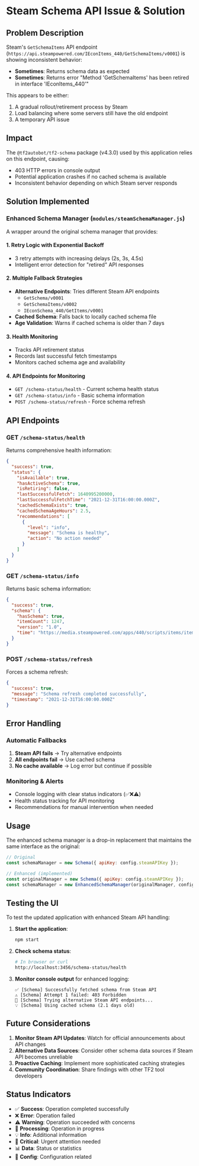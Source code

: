 # Steam Schema API Issue & Solution

## Problem Description

Steam's `GetSchemaItems` API endpoint (`https://api.steampowered.com/IEconItems_440/GetSchemaItems/v0001`) is showing inconsistent behavior:

- **Sometimes**: Returns schema data as expected
- **Sometimes**: Returns error "Method 'GetSchemaItems' has been retired in interface 'IEconItems_440'"

This appears to be either:

1. A gradual rollout/retirement process by Steam
2. Load balancing where some servers still have the old endpoint
3. A temporary API issue

## Impact

The `@tf2autobot/tf2-schema` package (v4.3.0) used by this application relies on this endpoint, causing:

- 403 HTTP errors in console output
- Potential application crashes if no cached schema is available
- Inconsistent behavior depending on which Steam server responds

## Solution Implemented

### Enhanced Schema Manager (`modules/steamSchemaManager.js`)

A wrapper around the original schema manager that provides:

#### 1. **Retry Logic with Exponential Backoff**

- 3 retry attempts with increasing delays (2s, 3s, 4.5s)
- Intelligent error detection for "retired" API responses

#### 2. **Multiple Fallback Strategies**

- **Alternative Endpoints**: Tries different Steam API endpoints
  - `GetSchema/v0001`
  - `GetSchemaItems/v0002`
  - `IEconSchema_440/GetItems/v0001`
- **Cached Schema**: Falls back to locally cached schema file
- **Age Validation**: Warns if cached schema is older than 7 days

#### 3. **Health Monitoring**

- Tracks API retirement status
- Records last successful fetch timestamps
- Monitors cached schema age and availability

#### 4. **API Endpoints for Monitoring**

- `GET /schema-status/health` - Current schema health status
- `GET /schema-status/info` - Basic schema information
- `POST /schema-status/refresh` - Force schema refresh

## API Endpoints

### GET `/schema-status/health`

Returns comprehensive health information:

```json
{
  "success": true,
  "status": {
    "isAvailable": true,
    "hasActiveSchema": true,
    "isRetiring": false,
    "lastSuccessfulFetch": 1640995200000,
    "lastSuccessfulFetchTime": "2021-12-31T16:00:00.000Z",
    "cachedSchemaExists": true,
    "cachedSchemaAgeHours": 2.5,
    "recommendations": [
      {
        "level": "info",
        "message": "Schema is healthy",
        "action": "No action needed"
      }
    ]
  }
}
```

### GET `/schema-status/info`

Returns basic schema information:

```json
{
  "success": true,
  "schema": {
    "hasSchema": true,
    "itemCount": 1247,
    "version": "1.0",
    "time": "https://media.steampowered.com/apps/440/scripts/items/items_game.txt"
  }
}
```

### POST `/schema-status/refresh`

Forces a schema refresh:

```json
{
  "success": true,
  "message": "Schema refresh completed successfully",
  "timestamp": "2021-12-31T16:00:00.000Z"
}
```

## Error Handling

### Automatic Fallbacks

1. **Steam API fails** → Try alternative endpoints
2. **All endpoints fail** → Use cached schema
3. **No cache available** → Log error but continue if possible

### Monitoring & Alerts

- Console logging with clear status indicators (✅❌⚠️)
- Health status tracking for API monitoring
- Recommendations for manual intervention when needed

## Usage

The enhanced schema manager is a drop-in replacement that maintains the same interface as the original:

```javascript
// Original
const schemaManager = new Schema({ apiKey: config.steamAPIKey });

// Enhanced (implemented)
const originalManager = new Schema({ apiKey: config.steamAPIKey });
const schemaManager = new EnhancedSchemaManager(originalManager, config);
```

## Testing the UI

To test the updated application with enhanced Steam API handling:

1. **Start the application**:

   ```bash
   npm start
   ```

2. **Check schema status**:

   ```bash
   # In browser or curl
   http://localhost:3456/schema-status/health
   ```

3. **Monitor console output** for enhanced logging:
   ```
   ✅ [Schema] Successfully fetched schema from Steam API
   ⚠️ [Schema] Attempt 1 failed: 403 Forbidden
   🔄 [Schema] Trying alternative Steam API endpoints...
   💡 [Schema] Using cached schema (2.1 days old)
   ```

## Future Considerations

1. **Monitor Steam API Updates**: Watch for official announcements about API changes
2. **Alternative Data Sources**: Consider other schema data sources if Steam API becomes unreliable
3. **Proactive Caching**: Implement more sophisticated caching strategies
4. **Community Coordination**: Share findings with other TF2 tool developers

## Status Indicators

- ✅ **Success**: Operation completed successfully
- ❌ **Error**: Operation failed
- ⚠️ **Warning**: Operation succeeded with concerns
- 🔄 **Processing**: Operation in progress
- 💡 **Info**: Additional information
- 🚨 **Critical**: Urgent attention needed
- 📊 **Data**: Status or statistics
- 🔧 **Config**: Configuration related
